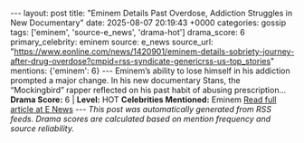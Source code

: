 --- layout: post title: "Eminem Details Past Overdose, Addiction Struggles in New Documentary" date: 2025-08-07 20:19:43 +0000 categories: gossip tags: ['eminem', 'source-e_news', 'drama-hot'] drama_score: 6 primary_celebrity: eminem source: e_news source_url: "https://www.eonline.com/news/1420901/eminem-details-sobriety-journey-after-drug-overdose?cmpid=rss-syndicate-genericrss-us-top_stories" mentions: {'eminem': 6} --- Eminem’s ability to lose himself in his addiction prompted a major change. In his new documentary Stans, the “Mockingbird” rapper reflected on his past habit of abusing prescription... **Drama Score:** 6 | **Level:** HOT **Celebrities Mentioned:** Eminem [Read full article at E News](https://www.eonline.com/news/1420901/eminem-details-sobriety-journey-after-drug-overdose?cmpid=rss-syndicate-genericrss-us-top_stories) --- *This post was automatically generated from RSS feeds. Drama scores are calculated based on mention frequency and source reliability.*